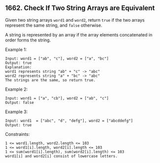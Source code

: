 ## 1662. Check If Two String Arrays are Equivalent

Given two string arrays `word1` and `word2`, return `true` if the two arrays represent the same string, and `false` otherwise.

A string is represented by an array if the array elements concatenated in order forms the string.

Example 1:

```
Input: word1 = ["ab", "c"], word2 = ["a", "bc"]
Output: true
Explanation:
word1 represents string "ab" + "c" -> "abc"
word2 represents string "a" + "bc" -> "abc"
The strings are the same, so return true.
```

Example 2:

```
Input: word1 = ["a", "cb"], word2 = ["ab", "c"]
Output: false
```

Example 3:

```
Input: word1  = ["abc", "d", "defg"], word2 = ["abcddefg"]
Output: true
```

Constraints:

```
1 <= word1.length, word2.length <= 103
1 <= word1[i].length, word2[i].length <= 103
1 <= sum(word1[i].length), sum(word2[i].length) <= 103
word1[i] and word2[i] consist of lowercase letters.
```
